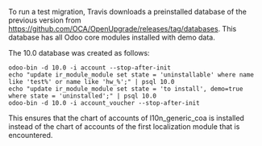 To run a test migration, Travis downloads a preinstalled database of the previous version from https://github.com/OCA/OpenUpgrade/releases/tag/databases. This database has all Odoo core modules installed with demo data.

The 10.0 database was created as follows:
```
odoo-bin -d 10.0 -i account --stop-after-init
echo "update ir_module_module set state = 'uninstallable' where name like 'test%' or name like 'hw_%';" | psql 10.0
echo "update ir_module_module set state = 'to install', demo=true where state = 'uninstalled';" | psql 10.0
odoo-bin -d 10.0 -i account_voucher --stop-after-init
```
This ensures that the chart of accounts of l10n_generic_coa is installed instead of the chart of accounts of the first localization module that is encountered.
